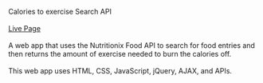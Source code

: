 Calories to exercise Search API
<br>
<br>
[Live Page](link)
<br>
<br>
A web app that uses the Nutritionix Food API to search for food entries and then returns the amount of exercise needed to burn the calories off.
<br>
<br>
This web app uses HTML, CSS, JavaScript, jQuery, AJAX, and APIs.
